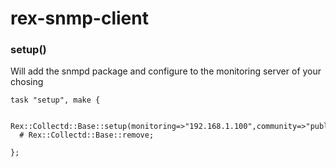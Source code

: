 # rex-snmp-client

<h3>setup()</h3>
Will add the snmpd package and configure to the monitoring server of your chosing


```
task "setup", make {

  Rex::Collectd::Base::setup(monitoring=>"192.168.1.100",community=>"public");
  # Rex::Collectd::Base::remove;

};
```
